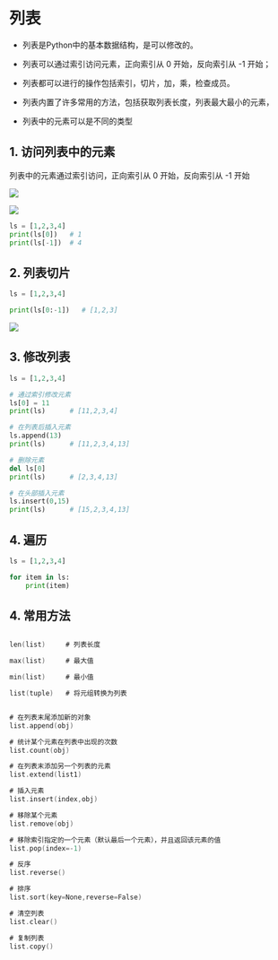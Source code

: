 # 列表

- 列表是Python中的基本数据结构，是可以修改的。

- 列表可以通过索引访问元素，正向索引从 0 开始，反向索引从 -1 开始；

- 列表都可以进行的操作包括索引，切片，加，乘，检查成员。

- 列表内置了许多常用的方法，包括获取列表长度，列表最大最小的元素，

- 列表中的元素可以是不同的类型

## 1. 访问列表中的元素

列表中的元素通过索引访问，正向索引从 0 开始，反向索引从 -1 开始

![](https://pic.existorlive.cn/%E6%88%AA%E5%B1%8F2021-11-22%20%E4%B8%8A%E5%8D%8812.27.53.png)

![](https://pic.existorlive.cn/%E6%88%AA%E5%B1%8F2021-11-22%20%E4%B8%8A%E5%8D%8812.28.10.png)


```python
ls = [1,2,3,4]
print(ls[0])   # 1
print(ls[-1])  # 4
```

## 2. 列表切片

```python 
ls = [1,2,3,4]

print(ls[0:-1])   # [1,2,3]

```

![](https://pic.existorlive.cn/%E6%88%AA%E5%B1%8F2021-11-22%20%E4%B8%8A%E5%8D%8812.32.01.png)

## 3. 修改列表

```python
ls = [1,2,3,4]

# 通过索引修改元素
ls[0] = 11 
print(ls)      # [11,2,3,4] 

# 在列表后插入元素 
ls.append(13)
print(ls)      # [11,2,3,4,13]

# 删除元素
del ls[0]
print(ls)      # [2,3,4,13]

# 在头部插入元素 
ls.insert(0,15)
print(ls)      # [15,2,3,4,13]

```

## 4. 遍历

```python
ls = [1,2,3,4]

for item in ls:
    print(item)

```

## 4. 常用方法 

```swift

len(list)     # 列表长度

max(list)     # 最大值

min(list)     # 最小值

list(tuple)   # 将元组转换为列表


# 在列表末尾添加新的对象
list.append(obj)

# 统计某个元素在列表中出现的次数
list.count(obj)

# 在列表末添加另一个列表的元素
list.extend(list1)

# 插入元素
list.insert(index,obj)

# 移除某个元素
list.remove(obj)

# 移除索引指定的一个元素（默认最后一个元素），并且返回该元素的值
list.pop(index=-1)

# 反序
list.reverse()

# 排序
list.sort(key=None,reverse=False)

# 清空列表
list.clear()

# 复制列表
list.copy()
```
